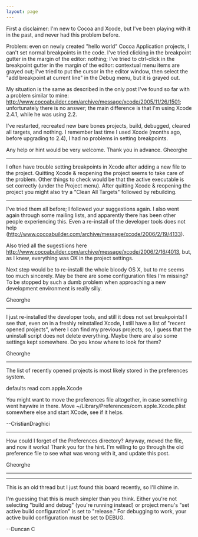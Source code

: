 ```yaml
---
layout: page
---
```




First a disclaimer: I'm new to Cocoa and Xcode, but I've been playing with it in the past, and never had this problem before.

Problem: even on newly created "hello world" Cocoa Application projects, I can't set normal breakpoints in the code. I've tried clicking in the breakpoint gutter in the margin of the editor: nothing; I've tried to ctrl-click in the breakpoint gutter in the margin of the editor: contextual menu items are grayed out; I've tried to put the cursor in the editor window, then select the "add breakpoint at current line" in the Debug menu, but it is grayed out.

My situation is the same as described in the only post I've found so far with a problem similar to mine: http://www.cocoabuilder.com/archive/message/xcode/2005/11/26/1501; unfortunately there is no answer; the main difference is that I'm using Xcode 2.4.1, while he was using 2.2.

I've restarted, recreated new bare bones projects, build, debugged, cleared all targets, and nothing. I remember last time I used Xcode (months ago, before upgrading to 2.4), I had no problems in setting breakpoints.

Any help or hint would be very welcome. Thank you in advance.
Gheorghe

----

I often have trouble setting breakpoints in Xcode after adding a new file to the project.  Quitting Xcode & reopening the project seems to take care of the problem.  Other things to check would be that the active executable is set correctly (under the Project menu).  After quitting Xcode & reopening the project you might also try a "Clean All Targets" followed by rebuilding.

----

I've tried them all  before; I followed your suggestions again. I also went again through some mailing lists, and apparently there has been other people experiencing this. Even a re-install of the developer tools does not help (http://www.cocoabuilder.com/archive/message/xcode/2006/2/19/4133).

Also tried all the sugestiions here http://www.cocoabuilder.com/archive/message/xcode/2006/2/16/4013, but, as I knew, everything was OK in the project settings.

Next step would be to re-installl the whole bloody OS X, but to me seems too much sincerely. May be there are some configuration files I'm missing? To be stopped by such a dumb problem when approaching a new development environment is really silly.

Gheorghe

----

I just re-installed the developer tools, and still it does not set breakpoints! I see that, even on in a freshly reinstalled Xcode, I still have a list of "recent opened projects", where I can find my previous projects; so, I guess that the uninstall script does not delete everything. Maybe there are also some settings kept somewhere. Do you know where to look for them?

Gheorghe


----
The list of recently opened projects is most likely stored in the preferences system.

defaults read com.apple.Xcode

You might want to move the preferences file altogether, in case something went haywire in there.
Move  ~/Library/Preferences/com.apple.Xcode.plist somewhere else and start XCode, see if it helps.

--CristianDraghici

----

How could I forget of the Preferences directory? Anyway, moved the file, and now it works! Thank you for the hint. I'm willing to go through the old preference file to see what was wrong with it, and update this post.

Gheorghe

----
----
This is an old thread but I just found this board recently, so I'll chime in.

I'm guessing that this is much simpler than you think. Either you're not selecting "build and debug" (you're running instead) or project menu's "set active build configuration" is set to "release." For debugging to work, your active build configuration must be set to DEBUG.

--Duncan C
